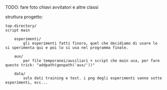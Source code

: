 TODO:
fare foto chiavi avvitatori e altre classi


struttura progetto:

    top-directory/
    script main

        esperimenti/
            gli esperimenti fatti finora, quel che decidiamo di usare lo si sperimenta qui e poi lo si usa nel programma finale.

        aux/
            per file temporanei/ausiliari + script che main usa, per fare questo trick: "addpath(genpath('aux/'))"

        data/
            solo dati training e test. i png degli esperimenti vanno sotto esperimenti, ecc...
